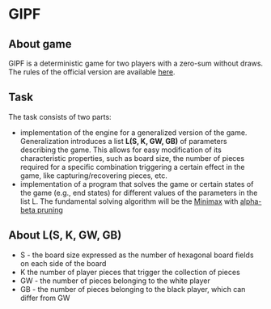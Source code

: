 # GIPF
## About game
GIPF is a deterministic game for two players with a zero-sum without draws. The rules of the official version are available [here](https://files.rebel.pl/files/instrukcje/Instrukcja_Gipf_PL.pdf).

## Task
The task consists of two parts:
- implementation of the engine for a generalized version of the game. Generalization introduces a list **L(S, K, GW, GB)** of parameters describing the game. This allows for easy modification of its characteristic properties, such as board size, the number of pieces required for a specific combination triggering a certain effect in the game, like capturing/recovering pieces, etc.
- implementation of a program that solves the game or certain states of the game (e.g., end states) for different values of the parameters in the list L. The fundamental solving algorithm will be the [Minimax](https://en.wikipedia.org/wiki/Minimax) with [alpha-beta pruning](https://en.wikipedia.org/wiki/Alpha%E2%80%93beta_pruning)

## About L(S, K, GW, GB)
- S - the board size expressed as the number of hexagonal board fields on each side of the board
- K the number of player pieces that trigger the collection of pieces
- GW - the number of pieces belonging to the white player
- GB - the number of pieces belonging to the black player, which can differ from GW

